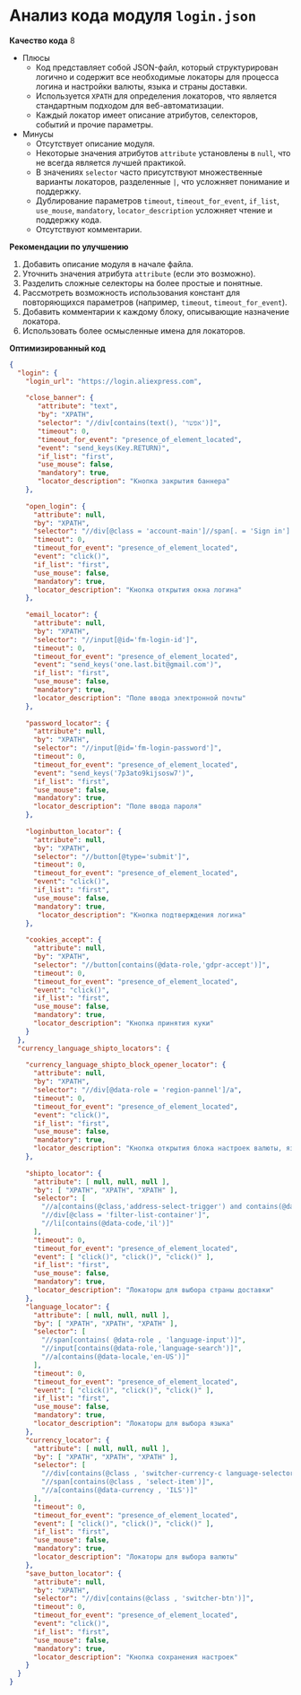 # Анализ кода модуля `login.json`

**Качество кода**
8
-  Плюсы
    -   Код представляет собой JSON-файл, который структурирован логично и содержит все необходимые локаторы для процесса логина и настройки валюты, языка и страны доставки.
    -   Используется `XPATH` для определения локаторов, что является стандартным подходом для веб-автоматизации.
    -   Каждый локатор имеет описание атрибутов, селекторов, событий и прочие параметры.
-  Минусы
    -   Отсутствует описание модуля.
    -   Некоторые значения атрибутов `attribute` установлены в `null`, что не всегда является лучшей практикой.
    -   В значениях `selector` часто присутствуют множественные варианты локаторов, разделенные `|`, что усложняет понимание и поддержку.
    -   Дублирование параметров `timeout`, `timeout_for_event`, `if_list`, `use_mouse`, `mandatory`, `locator_description` усложняет чтение и поддержку кода.
    -   Отсутствуют комментарии.

**Рекомендации по улучшению**

1.  Добавить описание модуля в начале файла.
2.  Уточнить значения атрибута `attribute` (если это возможно).
3.  Разделить сложные селекторы на более простые и понятные.
4.  Рассмотреть возможность использования констант для повторяющихся параметров (например, `timeout`, `timeout_for_event`).
5.  Добавить комментарии к каждому блоку, описывающие назначение локатора.
6.  Использовать более осмысленные имена для локаторов.

**Оптимизированный код**

```json
{
  "login": {
    "login_url": "https://login.aliexpress.com",
    
    "close_banner": {
       "attribute": "text",
       "by": "XPATH",
       "selector": "//div[contains(text(), 'אפשר')]",
       "timeout": 0,
       "timeout_for_event": "presence_of_element_located",
       "event": "send_keys(Key.RETURN)",
       "if_list": "first",
       "use_mouse": false,
       "mandatory": true,
       "locator_description": "Кнопка закрытия баннера"
    },
    
    "open_login": {
      "attribute": null,
      "by": "XPATH",
      "selector": "//div[@class = 'account-main']//span[. = 'Sign in'] | //div[@class = 'account-main']//span[. = 'Se connecter'] | //div[@class = 'account-main']//span[. = 'כניסה']",
      "timeout": 0,
      "timeout_for_event": "presence_of_element_located",
      "event": "click()",
      "if_list": "first",
      "use_mouse": false,
      "mandatory": true,
      "locator_description": "Кнопка открытия окна логина"
    },
    
    "email_locator": {
      "attribute": null,
      "by": "XPATH",
      "selector": "//input[@id='fm-login-id']",
      "timeout": 0,
      "timeout_for_event": "presence_of_element_located",
      "event": "send_keys('one.last.bit@gmail.com')",
      "if_list": "first",
      "use_mouse": false,
      "mandatory": true,
      "locator_description": "Поле ввода электронной почты"
    },
    
    "password_locator": {
      "attribute": null,
      "by": "XPATH",
      "selector": "//input[@id='fm-login-password']",
      "timeout": 0,
      "timeout_for_event": "presence_of_element_located",
      "event": "send_keys('7p3ato9kijsosw7')",
      "if_list": "first",
      "use_mouse": false,
      "mandatory": true,
      "locator_description": "Поле ввода пароля"
    },
    
    "loginbutton_locator": {
      "attribute": null,
      "by": "XPATH",
      "selector": "//button[@type='submit']",
      "timeout": 0,
      "timeout_for_event": "presence_of_element_located",
      "event": "click()",
      "if_list": "first",
      "use_mouse": false,
      "mandatory": true,
       "locator_description": "Кнопка подтверждения логина"
    },
    
    "cookies_accept": {
      "attribute": null,
      "by": "XPATH",
      "selector": "//button[contains(@data-role,'gdpr-accept')]",
      "timeout": 0,
      "timeout_for_event": "presence_of_element_located",
      "event": "click()",
      "if_list": "first",
      "use_mouse": false,
      "mandatory": true,
      "locator_description": "Кнопка принятия куки"
    }
  },
  "currency_language_shipto_locators": {
   
    "currency_language_shipto_block_opener_locator": {
      "attribute": null,
      "by": "XPATH",
      "selector": "//div[@data-role = 'region-pannel']/a",
      "timeout": 0,
      "timeout_for_event": "presence_of_element_located",
      "event": "click()",
      "if_list": "first",
      "use_mouse": false,
      "mandatory": true,
      "locator_description": "Кнопка открытия блока настроек валюты, языка и страны доставки"
    },
    
    "shipto_locator": {
      "attribute": [ null, null, null ],
      "by": [ "XPATH", "XPATH", "XPATH" ],
      "selector": [
        "//a[contains(@class,'address-select-trigger') and contains(@data-role,'country')]",
        "//div[@class = 'filter-list-container']",
        "//li[contains(@data-code,'il')]"
      ],
      "timeout": 0,
      "timeout_for_event": "presence_of_element_located",
      "event": [ "click()", "click()", "click()" ],
      "if_list": "first",
      "use_mouse": false,
      "mandatory": true,
      "locator_description": "Локаторы для выбора страны доставки"
    },
    "language_locator": {
      "attribute": [ null, null, null ],
      "by": [ "XPATH", "XPATH", "XPATH" ],
      "selector": [
        "//span[contains( @data-role , 'language-input')]",
        "//input[contains(@data-role,'language-search')]",
        "//a[contains(@data-locale,'en-US')]"
      ],
      "timeout": 0,
      "timeout_for_event": "presence_of_element_located",
      "event": [ "click()", "click()", "click()" ],
      "if_list": "first",
      "use_mouse": false,
      "mandatory": true,
      "locator_description": "Локаторы для выбора языка"
    },
    "currency_locator": {
      "attribute": [ null, null, null ],
      "by": [ "XPATH", "XPATH", "XPATH" ],
      "selector": [
        "//div[contains(@class , 'switcher-currency-c language-selector')]",
        "//span[contains(@class , 'select-item')]",
        "//a[contains(@data-currency , 'ILS')]"
      ],
      "timeout": 0,
      "timeout_for_event": "presence_of_element_located",
      "event": [ "click()", "click()", "click()" ],
      "if_list": "first",
      "use_mouse": false,
      "mandatory": true,
      "locator_description": "Локаторы для выбора валюты"
    },
    "save_button_locator": {
      "attribute": null,
      "by": "XPATH",
      "selector": "//div[contains(@class , 'switcher-btn')]",
      "timeout": 0,
      "timeout_for_event": "presence_of_element_located",
      "event": "click()",
      "if_list": "first",
      "use_mouse": false,
      "mandatory": true,
      "locator_description": "Кнопка сохранения настроек"
    }
  }
}
```